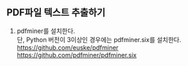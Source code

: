 ## PDF파일 텍스트 추출하기  
  
1) pdfminer를 설치한다.  
단, Python 버전이 3이상인 경우에는 pdfminer.six를 설치한다.  
https://github.com/euske/pdfminer  
https://github.com/pdfminer/pdfminer.six  
